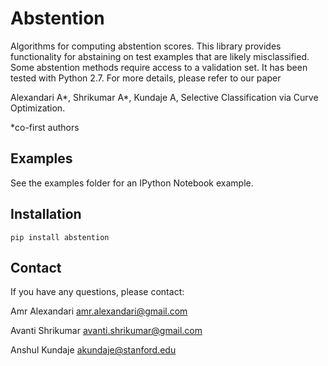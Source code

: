 # Abstention

Algorithms for computing abstention scores. This library provides functionality for abstaining on test examples that are likely misclassified. Some abstention methods require access to a validation set. It has been tested with Python 2.7. For more details, please refer to our paper

Alexandari A*, Shrikumar A*, Kundaje A, Selective Classification via Curve Optimization.

*co-first authors

## Examples

See the examples folder for an IPython Notebook example.

## Installation

```
pip install abstention
```

## Contact

If you have any questions, please contact:

Amr Alexandari amr.alexandari@gmail.com

Avanti Shrikumar avanti.shrikumar@gmail.com

Anshul Kundaje akundaje@stanford.edu
